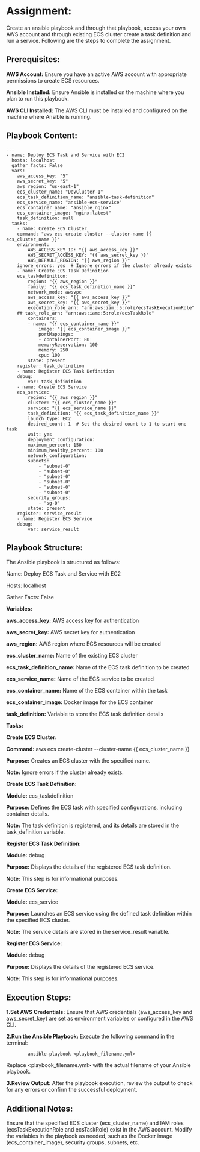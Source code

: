 # Assignment: 
Create an ansible playbook and through that playbook, access your own AWS account and through existing ECS cluster create a task definition and run a service.
Following are the steps to complete the assignment.



## Prerequisites:

**AWS Account:** Ensure you have an active AWS account with appropriate permissions to create ECS resources.

**Ansible Installed:** Ensure Ansible is installed on the machine where you plan to run this playbook.

**AWS CLI Installed:** The AWS CLI must be installed and configured on the machine where Ansible is running.



## Playbook Content:

```
---
- name: Deploy ECS Task and Service with EC2
  hosts: localhost
  gather_facts: False
  vars:
	aws_access_key: "5"
	aws_secret_key: "5"
	aws_region: "us-east-1"
	ecs_cluster_name: "DevCluster-1"
	ecs_task_definition_name: "ansible-task-definition"
	ecs_service_name: "ansible-ecs-service"
	ecs_container_name: "ansible_nginx"
	ecs_container_image: "nginx:latest"
	task_definition: null
  tasks:
	- name: Create ECS Cluster
  	command: "aws ecs create-cluster --cluster-name {{ ecs_cluster_name }}"
  	environment:
    	AWS_ACCESS_KEY_ID: "{{ aws_access_key }}"
    	AWS_SECRET_ACCESS_KEY: "{{ aws_secret_key }}"
    	AWS_DEFAULT_REGION: "{{ aws_region }}"
  	ignore_errors: yes  # Ignore errors if the cluster already exists
	- name: Create ECS Task Definition
  	ecs_taskdefinition:
    	region: "{{ aws_region }}"
    	family: "{{ ecs_task_definition_name }}"
    	network_mode: awsvpc
    	aws_access_key: "{{ aws_access_key }}"
    	aws_secret_key: "{{ aws_secret_key }}"
    	execution_role_arn: "arn:aws:iam::5:role/ecsTaskExecutionRole"
   	## task_role_arn: "arn:aws:iam::5:role/ecsTaskRole"
    	containers:
      	- name: "{{ ecs_container_name }}"
        	image: "{{ ecs_container_image }}"
        	portMappings:
          	- containerPort: 80
        	memoryReservation: 100
        	memory: 250
        	cpu: 100
    	state: present
  	register: task_definition
	- name: Register ECS Task Definition
  	debug:
    	var: task_definition
	- name: Create ECS Service
  	ecs_service:
    	region: "{{ aws_region }}"
    	cluster: "{{ ecs_cluster_name }}"
    	service: "{{ ecs_service_name }}"
    	task_definition: "{{ ecs_task_definition_name }}"
    	launch_type: EC2
    	desired_count: 1  # Set the desired count to 1 to start one task
    	wait: yes
    	deployment_configuration:
      	maximum_percent: 150
      	minimum_healthy_percent: 100
    	network_configuration:
      	subnets:
        	- "subnet-0"
        	- "subnet-0"
        	- "subnet-0"
        	- "subnet-0"
        	- "subnet-0"
        	- "subnet-0"
      	security_groups:
        	- "sg-0"
    	state: present
  	register: service_result
	- name: Register ECS Service
  	debug:
    	var: service_result
```


## Playbook Structure:

The Ansible playbook is structured as follows:

Name: Deploy ECS Task and Service with EC2

Hosts: localhost

Gather Facts: False

**Variables:**
     
   **aws_access_key:** AWS access key for authentication
    	
   **aws_secret_key:** AWS secret key for authentication
   
   **aws_region:** AWS region where ECS resources will be created
     
   **ecs_cluster_name:** Name of the existing ECS cluster
     
   **ecs_task_definition_name:** Name of the ECS task definition to be created
     
   **ecs_service_name:** Name of the ECS service to be created
     
   **ecs_container_name:** Name of the ECS container within the task
     
   **ecs_container_image:** Docker image for the ECS container
     
   **task_definition:** Variable to store the ECS task definition details

**Tasks:**

   **Create ECS Cluster:**
        	
   **Command:** aws ecs create-cluster --cluster-name {{ ecs_cluster_name }}
         
   **Purpose:** Creates an ECS cluster with the specified name.
         
   **Note:** Ignore errors if the cluster already exists.

   **Create ECS Task Definition:**
   
   **Module:** ecs_taskdefinition
         
   **Purpose:** Defines the ECS task with specified configurations, including container details.
         
   **Note:** The task definition is registered, and its details are stored in the task_definition variable.

   **Register ECS Task Definition:**
        	
   **Module:** debug
         
   **Purpose:** Displays the details of the registered ECS task definition.
         
   **Note:** This step is for informational purposes.

   **Create ECS Service:**
        	
   **Module:** ecs_service
         
   **Purpose:** Launches an ECS service using the defined task definition within the specified ECS cluster.
         
   **Note:** The service details are stored in the service_result variable.

   **Register ECS Service:**
   
   **Module:** debug
         
   **Purpose:** Displays the details of the registered ECS service.
         
   **Note:** This step is for informational purposes.



## Execution Steps:

 **1.Set AWS Credentials:**
    	Ensure that AWS credentials (aws_access_key and aws_secret_key) are set as environment variables or configured in the AWS CLI.

 **2.Run the Ansible Playbook:**
    	Execute the following command in the terminal:
```
    	ansible-playbook <playbook_filename.yml>
```
 
Replace <playbook_filename.yml> with the actual filename of your Ansible playbook.

	
**3.Review Output:**
    	After the playbook execution, review the output to check for any errors or confirm the successful deployment.



## Additional Notes:

Ensure that the specified ECS cluster (ecs_cluster_name) and IAM roles (ecsTaskExecutionRole and ecsTaskRole) exist in the AWS account.
Modify the variables in the playbook as needed, such as the Docker image (ecs_container_image), security groups, subnets, etc.



